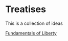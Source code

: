# Treatises

This is a collection of ideas

[Fundamentals of Liberty](/docs/fundamentals_of_liberty.md)
